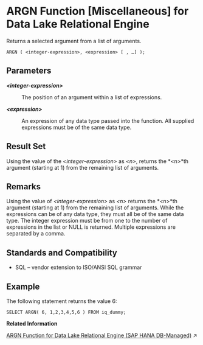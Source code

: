 <!-- loioa53342da84f21015892d9495d775376f -->

# ARGN Function \[Miscellaneous\] for Data Lake Relational Engine

Returns a selected argument from a list of arguments.



```
ARGN ( <integer-expression>, <expression> [ , …] );
```



<a name="loioa53342da84f21015892d9495d775376f__ARGN_parm1"/>

## Parameters


<dl>
<dt><b>

*<integer-expression\>*

</b></dt>
<dd>

The position of an argument within a list of expressions.



</dd><dt><b>

*<expression\>*

</b></dt>
<dd>

An expression of any data type passed into the function. All supplied expressions must be of the same data type.



</dd>
</dl>



<a name="loioa53342da84f21015892d9495d775376f__ARGN_returns1"/>

## Result Set

Using the value of the *<integer-expression\>* as *<n\>*, returns the *<n\>*th argument \(starting at 1\) from the remaining list of arguments.



<a name="loioa53342da84f21015892d9495d775376f__ARGN_remarks1"/>

## Remarks

Using the value of *<integer-expression\>* as *<n\>* returns the *<n\>*th argument \(starting at 1\) from the remaining list of arguments. While the expressions can be of any data type, they must all be of the same data type. The integer expression must be from one to the number of expressions in the list or NULL is returned. Multiple expressions are separated by a comma.



<a name="loioa53342da84f21015892d9495d775376f__ARGN_standards1"/>

## Standards and Compatibility

-   SQL – vendor extension to ISO/ANSI SQL grammar



<a name="loioa53342da84f21015892d9495d775376f__ARGN_examples1"/>

## Example

The following statement returns the value 6:

```
SELECT ARGN( 6, 1,2,3,4,5,6 ) FROM iq_dummy;
```

**Related Information**  


[ARGN Function for Data Lake Relational Engine (SAP HANA DB-Managed)](https://help.sap.com/viewer/a898e08b84f21015969fa437e89860c8/2023_4_QRC/en-US/fa3998bd27284db3b8f25033b4130aba.html "Returns a selected argument from a list of arguments.") :arrow_upper_right:

